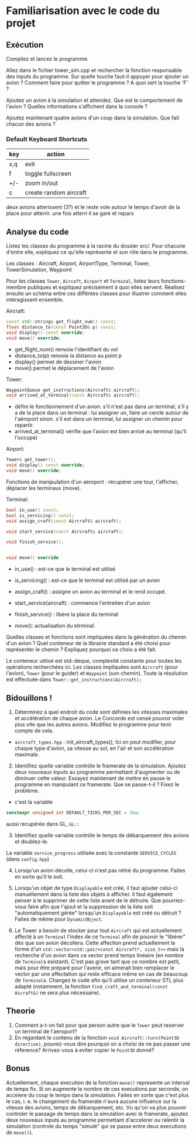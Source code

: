 
# Familiarisation avec le code du projet


## Exécution

Compilez et lancez le programme.

Allez dans le fichier tower_sim.cpp et rechercher la fonction responsable des inputs du programme.
Sur quelle touche faut-il appuyer pour ajouter un avion ?
Comment faire pour quitter le programme ?
A quoi sert la touche 'F' ?

Ajoutez un avion à la simulation et attendez.
Que est le comportement de l'avion ?
Quelles informations s'affichent dans la console ?

Ajoutez maintenant quatre avions d'un coup dans la simulation.
Que fait chacun des avions ?

### Default Keyboard Shortcuts
|key | action |
|----|--------|
|x,q | exit   |
|f   | toggle fullscreen |
|+/- | zoom in/out|
|c   | create random aircraft |

deux avions atterissent (3?) et le reste vole autour le temps d'avoir de la place pour atterrir. une fois atterri il se gare et repars


## Analyse du code

Listez les classes du programme à la racine du dossier src/.
Pour chacune d'entre elle, expliquez ce qu'elle représente et son rôle dans le programme.

Les classes : Aircraft, Airport, AirportType, Terminal, Tower, TowerSimulation, Waypoint

Pour les classes `Tower`, `Aircaft`, `Airport` et `Terminal`, listez leurs fonctions-membre publiques et expliquez précisément à quoi elles servent.
Réalisez ensuite un schéma entre ces difféntes classes pour illustrer comment elles intéragissent ensemble. 

Aircraft:
```cpp
const std::string& get_flight_num() const;
float distance_to(const Point3D& p) const;
void display() const override;
void move() override;
```

- get_flight_num() renvoie l'identifiant du vol
- distance_to(p) renvoie la distance au point p
- display() permet de dessiner l'avion
- move() permet le déplacement de l'avion

Tower:
```cpp
WaypointQueue get_instructions(Aircraft& aircraft);
void arrived_at_terminal(const Aircraft& aircraft);
```

- défini le fonctionnement d'un avion. s'il n'est pas dans un terminal, s'il y a de la
place dans un terminal : lui assigner un, faire un cercle autour de l'aéroport sinon.
s'il est dans un terminal, lui assigner un chemin pour repartir.
- arrived_at_terminal() vérifie que l'avion est bien arrivé au terminal (qu'il l'occupe)

Airport:
```cpp
Tower& get_tower();
void display() const override;
void move() override;
```

Fonctions de manipulation d'un aéroport : récupérer une tour, l'afficher, déplacer les terminaux (move).

Terminal:

```cpp
bool in_use() const;
bool is_servicing() const;
void assign_craft(const Aircraft& aircraft);

void start_service(const Aircraft& aircraft);

void finish_service();


void move() override
```

- in_use() : est-ce que le terminal est utilisé
- is_servicing() : est-ce que le terminal est utilisé par un avion
- assign_craft() : assigne un avion au terminal et le rend occupé.

- start_service(aircraft) : commence l'entretien d'un avion
- finish_service() : libère la place du terminal
- move(): actualisation du etrminal.

Quelles classes et fonctions sont impliquées dans la génération du chemin d'un avion ?
Quel conteneur de la librairie standard a été choisi pour représenter le chemin ?
Expliquez pourquoi ce choix a été fait.

Le conteneur utilisé est std::deque, complexité constante pour toutes les opérations recherchées ici.
Les classes impliquées sont `Aircraft` (pour l'avion), `Tower` (pour le guider) et `Waypoint` (son chemin). Toute la résolution est effectuée dans `Tower::get_instructions(Aircraft);`


## Bidouillons !

1) Déterminez à quel endroit du code sont définies les vitesses maximales et accélération de chaque avion.
Le Concorde est censé pouvoir voler plus vite que les autres avions.
Modifiez le programme pour tenir compte de cela.

- `aircraft_types.hpp` : init_aircraft_types();
Ici on peut modifier, pour chaque type d'avion, sa vitesse au sol, en l'air et son accélération maximale.

2) Identifiez quelle variable contrôle le framerate de la simulation.
Ajoutez deux nouveaux inputs au programme permettant d'augmenter ou de diminuer cette valeur.
Essayez maintenant de mettre en pause le programme en manipulant ce framerate. Que se passe-t-il ? Fixez le problème.

- c'est la variable 
```cpp 
constexpr unsigned int DEFAULT_TICKS_PER_SEC = 16u;
```
aussi recupérée dans GL, `GL::`


3) Identifiez quelle variable contrôle le temps de débarquement des avions et doublez-le.

La variable `service_progress` utilisée avec la constante `SERVICE_CYCLES` (dans `config.hpp`)

4) Lorsqu'un avion décolle, celui-ci n'est pas retiré du programme.
Faites en sorte qu'il le soit.



5) Lorsqu'un objet de type `Displayable` est créé, il faut ajouter celui-ci manuellement dans la liste des objets à afficher.
Il faut également penser à le supprimer de cette liste avant de le détruire.
Que pourriez-vous faire afin que l'ajout et la suppression de la liste soit "automatiquement gérée" lorsqu'un `Displayable` est créé ou détruit ?
Faites de même pour `DynamicObject`.

6) Le Tower a besoin de stocker pour tout `Aircraft` qui est actuellement affecté à un `Terminal` l'index de ce `Terminal` afin de pouvoir le "libérer" dès que son avion décollera. Cette affection prend actuellement la forme d'un `std::vector<std::pair<const Aircraft*, size_t>>` mais la recherche d'un avion dans ce vector prend temps linéaire (en nombre de `Terminal`s existant). C'est pas grave tant que ce nombre est petit, mais pour être préparé pour l'avenir, on aimerait bien remplacer le vector par une affectation qui reste efficace même en cas de beaucoup de `Terminal`s. Changez le code afin qu'il utilise un conteneur STL plus adapté (notamment, la fonction `find_craft_and_terminal(const Aicraft&)` ne sera plus nécessaire).


## Theorie

1) Comment a-t-on fait pour que person autre que le `Tower` peut reserver un terminal de l'aeroport?
2) En régardant le contenu de la fonction `void Aircraft::turn(Point3D direction)`,
pouvez-vous dire pourquoi on a choisi de ne pas passer une réference?
Arrivez-vous à eviter copier le `Point3D` donné?


## Bonus

Actuellement, chaque execution de la fonction `move()` represente un interval de temps fix.
Si on augmente le nombre de ces executions par seconde, on accelere du coup le temps dans la simulation.
Faites en sorte que c'est plus le cas, i. e. le changement du framerate n'aura aucune influence sur la vitesse des avions, temps de débarquement, etc.
Vu qu'on va plus pouvoir controler le passage de temps dans la simulation avec le framerate,
ajoutez deux nouveaux inputs au programme permettant d'accelerer ou ralentir la simulation (controle du temps "simulé" qui se passe entre deux executions de `move()`).
